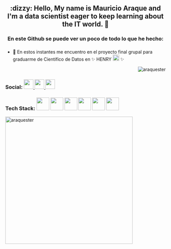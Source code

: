 <h2 align="center">:dizzy:  Hello, My name is Mauricio Araque and I'm a data scientist eager to keep learning about the IT world. 👋</h2>
<h3 align="center">En este Github se puede ver un poco de todo lo que he hecho:</h3>

### 

<!--
**araquester/araquester** is a ✨ _special_ ✨ repository because its `README.md` (this file) appears on your GitHub profile.

Here are some ideas to get you started:

- 🔭 I’m currently working on ...
- 🌱 I’m currently learning ...
- 👯 I’m looking to collaborate on ...
- 🤔 I’m looking for help with ...
- 💬 Ask me about ...
- 📫 How to reach me: ...
- 😄 Pronouns: ...
- ⚡ Fun fact: ...
-->

- <p>🔭 En estos instantes me encuentro en el proyecto final grupal para graduarme de Cientifico de Datos en ✨ HENRY <img src=https://avatars.githubusercontent.com/u/57154655?s=200&v=4 width="20" height="20"> ✨

<p align="right"> <img src="https://komarev.com/ghpvc/?username=araquester&label=Profile%20views&color=0e75b6&style=flat" alt="araquester" /> </p>



<h3 align="left">Social: 
<a href="https://www.linkedin.com/in/mauricio-araque/">
<img src=https://www.vectorlogo.zone/logos/linkedin/linkedin-icon.svg width="30"> </a>
<a href="https://www.instagram.com/araquester/">
<img src=https://www.vectorlogo.zone/logos/instagram/instagram-icon.svg width="30"> </a>
<a href="https://twitter.com/araquester">
<img src=https://www.vectorlogo.zone/logos/twitter/twitter-icon.svg width="30"> </a>
</h3>





<h3 align="left">Tech Stack:
<img src=https://www.vectorlogo.zone/logos/python/python-vertical.svg width=40>
<img src=https://www.vectorlogo.zone/logos/mysql/mysql-ar21.svg width=40>
<img src=https://cdn.icon-icons.com/icons2/2415/PNG/512/postgresql_plain_wordmark_logo_icon_146390.png width=40>
<img src=https://i.redd.it/c6h7rok9c2v31.jpg height=40> 
<img src=https://user-images.githubusercontent.com/67586773/105040771-43887300-5a88-11eb-9f01-bee100b9ef22.png height=40>
<img src=https://seekvectorlogo.com/wp-content/uploads/2022/02/power-bi-vector-logo-2022.png height=40>
</h3>

<p><img align="center" src="https://github-readme-streak-stats.herokuapp.com/?user=araquester&" alt="araquester" width=400/></p>

